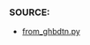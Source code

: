 ### SOURCE:
 * [from_ghbdtn.py](https://github.com/gil9red/SimplePyScripts/blob/c0d2cd50db0f2383c9e0a08eedbee9e55a42a76b/from_ghbdtn.py)
